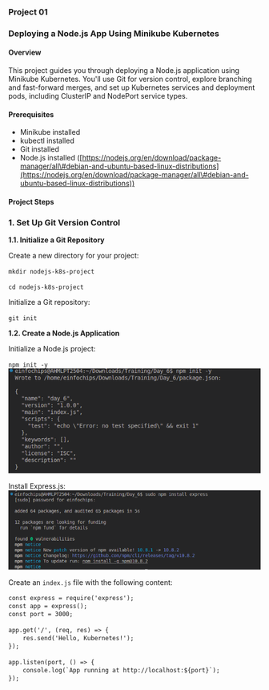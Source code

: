 ### **Project 01**

### **Deploying a Node.js App Using Minikube Kubernetes**

#### **Overview**

This project guides you through deploying a Node.js application using Minikube Kubernetes. You'll use Git for version control, explore branching and fast-forward merges, and set up Kubernetes services and deployment pods, including ClusterIP and NodePort service types.

#### **Prerequisites**

* Minikube installed  
* kubectl installed  
* Git installed  
* Node.js installed ([https://nodejs.org/en/download/package-manager/all\#debian-and-ubuntu-based-linux-distributions](https://nodejs.org/en/download/package-manager/all\#debian-and-ubuntu-based-linux-distributions))

#### **Project Steps**

### **1\. Set Up Git Version Control**

**1.1. Initialize a Git Repository**

Create a new directory for your project:

`mkdir nodejs-k8s-project`

`cd nodejs-k8s-project`

Initialize a Git repository:

`git init`

**1.2. Create a Node.js Application**

Initialize a Node.js project:

`npm init -y`
![alt text](image.png)

Install Express.js:
![alt text](image-1.png)

Create an `index.js` file with the following content:
```
const express = require('express');
const app = express();
const port = 3000;

app.get('/', (req, res) => {
    res.send('Hello, Kubernetes!');
});

app.listen(port, () => {
    console.log(`App running at http://localhost:${port}`);
});
```
